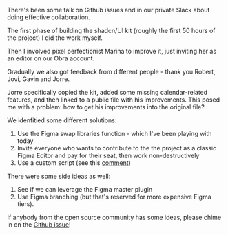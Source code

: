 <script context="module" lang="ts">
    import type { BlogFrontmatter } from '$lib/blog/types';

    export const metadata: BlogFrontmatter = {
        title: 'Effective collab',
        date: '2025-07-02',
        author: 'Johan Ronsse'
    }
</script>

There's been some talk on Github issues and in our private Slack about doing effective collaboration.

The first phase of building the shadcn/UI kit (roughly the first 50 hours of the project) I did the work myself.

Then I involved pixel perfectionist Marina to improve it, just inviting her as an editor on our Obra account.

Gradually we also got feedback from different people - thank you Robert, Jovi, Gavin and Jorre.

Jorre specifically copied the kit, added some missing calendar-related features, and then linked to a public file with his improvements. This posed me with a problem: how to get his improvements into the original file?

We idenfitied some different solutions:

1. Use the Figma swap libraries function - which I've been playing with today
2. Invite everyone who wants to contribute to the the project as a classic Figma Editor and pay for their seat, then work non-destructively
3. Use a custom script (see this [comment](https://github.com/Obra-Studio/shadcn-ui-kit/issues/29#issuecomment-3007875565)) 

There were some side ideas as well:

1. See if we can leverage the Figma master plugin
2. Use Figma branching (but that's reserved for more expensive Figma tiers).

If anybody from the open source community has some ideas, please chime in on the [Github issue](https://github.com/Obra-Studio/shadcn-ui-kit/issues/29)!
